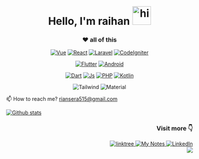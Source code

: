 <!-- ### Hi there 👋 -->
<div align="center">
 

<h1>Hello, I'm raihan <img src="https://user-images.githubusercontent.com/1303154/88677602-1635ba80-d120-11ea-84d8-d263ba5fc3c0.gif" width="50" alt="hi"> </h1>

<!--  <a href="https://ko-fi.com/ryfazrin">
  <img src="https://img.shields.io/badge/-Trakteer%20Coffee-db4c4c?style=flat&logo=buy-me-a-coffee&logoColor=ffffff&link=https://ko-fi.com/ryfazrin" alt="Trakteer Coffee" />
 </a> -->

<!-- ### 👨‍💻 experience
1 dari 100 Peserta yang terpilih untuk mengikuti Studi Independen Bersertifikat Kampus Merdeka x Dicoding batch Pertama

Pengambangan Aplikasi Android & Multi-Platform menggunakan Kotlin dan Flutter. [Linkedin](https://www.linkedin.com/in/muhammad-pazrin-andreanor-950824159/)

### 🏫 school
Indonesia Digital Technology of University -->

<!-- <img src="https://cdn.cdnlogo.com/logos/p/3/python.svg" height="15"> -->
<!-- ![JavaScript](https://img.shields.io/badge/-JavaScript-eee?style=flat-square&logo=javascript&logoColor=DD9C25) -->

### ❤ all of this 

[![Vue](https://img.shields.io/badge/-vue-181717?style=for-the-badge&logo=vue.js)](https://github.com/ryfazrin?tab=repositories&q=&type=&language=javascript)
[![React](https://img.shields.io/badge/-React-181717?style=for-the-badge&logo=React)](https://github.com/ryfazrin?tab=repositories&q=&type=&language=javascript)
[![Laravel](https://img.shields.io/badge/-Laravel-181717?style=for-the-badge&logo=Laravel)](https://github.com/ryfazrin?tab=repositories&q=&type=&language=php)
[![CodeIgniter](https://img.shields.io/badge/-CodeIgniter-181717?style=for-the-badge&logo=Codeigniter)](https://github.com/ryfazrin?tab=repositories&q=&type=&language=php)
 
 [![Flutter](https://img.shields.io/badge/-Flutter-181717?style=for-the-badge&logo=Flutter)](https://github.com/ryfazrin?tab=repositories&q=&type=&language=dart)
[![Android](https://img.shields.io/badge/-Android-181717?style=for-the-badge&logo=Android)](https://github.com/ryfazrin?tab=repositories&q=&type=&language=kotlin)

[![Dart](https://img.shields.io/badge/-Dart-181717?style=for-the-badge&logo=Dart)](https://github.com/ryfazrin?tab=repositories&q=&type=&language=dart)
[![Js](https://img.shields.io/badge/-Javascript-181717?style=for-the-badge&logo=Javascript)](https://github.com/ryfazrin?tab=repositories&q=&type=&language=javascript)
[![PHP](https://img.shields.io/badge/-Php-181717?style=for-the-badge&logo=Php)](https://github.com/ryfazrin?tab=repositories&q=&type=&language=php)
[![Kotlin](https://img.shields.io/badge/-Kotlin-181717?style=for-the-badge&logo=Kotlin)](https://github.com/ryfazrin?tab=repositories&q=&type=&language=kotlin)
<!-- ![Ts](https://img.shields.io/badge/-Typescript-181717?style=for-the-badge&logo=Typescript) -->

![Tailwind](https://img.shields.io/badge/-Tailwind-181717?style=for-the-badge&logo=Tailwindcss)
![Material](https://img.shields.io/badge/-Material-181717?style=for-the-badge&logo=MaterialDesign)
 
</div>

📫 How to reach me? riansera515@gmail.com

[![Github stats](https://github-readme-stats.vercel.app/api?username=ryfazrin&hide_border=true&show_icons=true&include_all_commits=true&line_height=24&hide_title=true)](https://github.com/ryfazrin)

<div align="right">
 
 ### Visit more 👇
 
 <a href="https://linktr.ee/ryfazrin">
  <img src="https://img.shields.io/badge/-linktree-grey?style=flat&logo=linktree&link=https://www.linkedin.com/in/dinhanhthi/" alt="linktree" />
 </a>
  <a href="https://rywrite.vercel.app">
  <img src="https://img.shields.io/badge/-My%20Notes-009e22?style=flat&logo=data:image/png;base64,iVBORw0KGgoAAAANSUhEUgAAAA4AAAARCAQAAABHwVUUAAAAxklEQVQYlYWROw6BQRSFp1LRW4BaqUCswAJsQYJoJDQsAI0VSIgIpUKjIgqxAIlGoSXexPNz+ecvMDi3uvnmzD0zVymFkwI9ui/Vo4JH4SDEhE9diSkCZMkzZ0Wblq6pwBspJdcGWUgzJEqDOk3S1DTES5IyGwbi37FmL0eqNnQToc+RMQkZkCVHnI4NXYQZcZZmz/ZZOy429JGhJIHepQP5ZeKn/jr1zJMZWmkPZmi9c/ktUNCAtNP625kZ/tqKeuQtmvd5B5bhnUU8EVlfAAAAAElFTkSuQmCC&link=https://rywrite.vercel.app" alt="My Notes" />
 </a>
 <a href="https://www.linkedin.com/in/muhammad-pazrin-andreanor-950824159/">
  <img src="https://img.shields.io/badge/-LinkedIn-blue?style=flat&logo=Linkedin&logoColor=white&link=https://www.linkedin.com/in/dinhanhthi/" alt="LinkedIn" />
 </a>
 <br/>
 <img src="https://visitor-badge.laobi.icu/badge?page_id=ryfazrin"/>       
</div>

<!--
**fahritech04/fahritech04** is a ✨ _special_ ✨ repository because its `README.md` (this file) appears on your GitHub profile.

Here are some ideas to get you started:

- 🔭 I’m currently working on ...
- 🌱 I’m currently learning ...
- 👯 I’m looking to collaborate on ...
- 🤔 I’m looking for help with ...
- 💬 Ask me about ...
- 📫 How to reach me: ...
- 😄 Pronouns: ...
- ⚡ Fun fact: ...
-->
